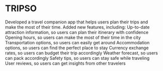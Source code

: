 # TRIPSO

Developed a travel companion app that helps users plan their trips and make the most of their time.
Added new features, including:
Up-to-date attraction information, so users can plan their itinerary with confidence
Opening hours, so users can make the most of their time in the city
Transportation options, so users can easily get around
Accommodation options, so users can find the perfect place to stay
Currency exchange rates, so users can budget their trip accordingly
Weather forecast, so users can pack accordingly
Safety tips, so users can stay safe while traveling
User reviews, so users can get insights from other travelers
